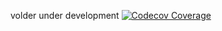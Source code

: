 volder under development 
[![Codecov Coverage](https://img.shields.io/codecov/c/github/devSupporters/volder/master>.svg?style=flat-square)](https://codecov.io/gh/devSupporters/volder/)
 
    
